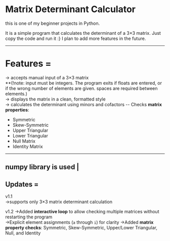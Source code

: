 # Matrix Determinant Calculator  

this is one of my beginner projects in Python. 


It is a simple program that calculates the determinant of a 3×3 matrix. Just copy the code and run it :}
I plan to add more features in the future.  

---

# Features = 
-> accepts manual input of a 3×3 matrix  
  **(!note: input must be integers. The program exits if floats are entered, or if the wrong number of elements are given. spaces are required between elements.)  
-> displays the matrix in a clean, formatted style  
-> calculates the determinant using minors and cofactors
-- Checks **matrix properties**:
  - Symmetric
  - Skew-Symmetric
  - Upper Triangular
  - Lower Triangular
  - Null Matrix
  - Identity Matrix
-------------------------
numpy library is used   |
-------------------------
## Updates  =
v1.1  
->supports only 3×3 matrix determinant calculation  

v1.2
->Added **interactive loop** to allow checking multiple matrices without restarting the program  
->Explicit element assignments (`a` through `i`) for clarity 
->Added **matrix property checks**: Symmetric, Skew-Symmetric, Upper/Lower Triangular, Null, and Identity